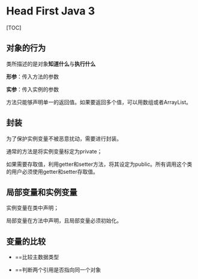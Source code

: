 # Head First Java 3

[TOC]

## 对象的行为

类所描述的是对象**知道什么**与**执行什么**  

**形参**：传入方法的参数

**实参**：传入实例的参数



方法只能够声明单一的返回值。如果要返回多个值，可以用数组或者ArrayList。

## 封装

为了保护实例变量不被恶意扰动，需要进行封装。

通常的方法是将实例变量标定为private；

如果需要存取值，利用getter和setter方法，将其设定为public。所有调用这个类的用户必须使用getter和setter存取值。



## 局部变量和实例变量

实例变量在类中声明；

局部变量在方法中声明，且局部变量必须初始化。



## 变量的比较

- ==比较主数据类型

- ==判断两个引用是否指向同一个对象

  ​